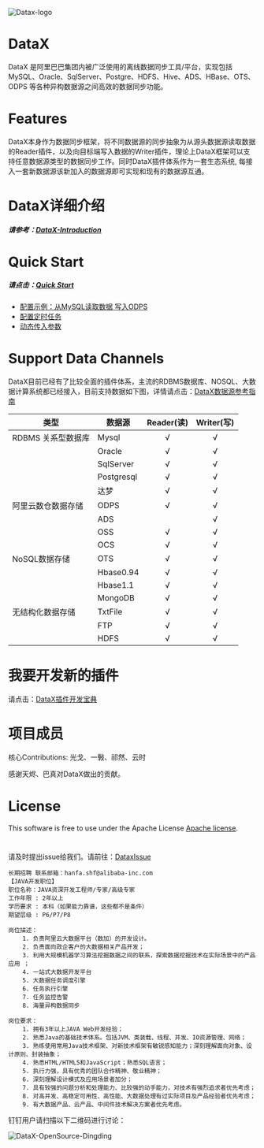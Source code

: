 ![Datax-logo](https://github.com/alibaba/DataX/blob/master/images/DataX-logo.jpg)



# DataX

DataX 是阿里巴巴集团内被广泛使用的离线数据同步工具/平台，实现包括 MySQL、Oracle、SqlServer、Postgre、HDFS、Hive、ADS、HBase、OTS、ODPS 等各种异构数据源之间高效的数据同步功能。



# Features

DataX本身作为数据同步框架，将不同数据源的同步抽象为从源头数据源读取数据的Reader插件，以及向目标端写入数据的Writer插件，理论上DataX框架可以支持任意数据源类型的数据同步工作。同时DataX插件体系作为一套生态系统, 每接入一套新数据源该新加入的数据源即可实现和现有的数据源互通。



# DataX详细介绍

##### 请参考：[DataX-Introduction](https://github.com/alibaba/DataX/wiki/DataX-Introduction)



# Quick Start

##### 请点击：[Quick Start](https://github.com/alibaba/DataX/wiki/Quick-Start)
* [配置示例：从MySQL读取数据 写入ODPS](https://github.com/alibaba/DataX/wiki/Quick-Start)
* [配置定时任务](https://github.com/alibaba/DataX/wiki/%E9%85%8D%E7%BD%AE%E5%AE%9A%E6%97%B6%E4%BB%BB%E5%8A%A1%EF%BC%88Linux%E7%8E%AF%E5%A2%83%EF%BC%89)
* [动态传入参数](https://github.com/alibaba/DataX/wiki/%E5%8A%A8%E6%80%81%E4%BC%A0%E5%85%A5%E5%8F%82%E6%95%B0)



# Support Data Channels

DataX目前已经有了比较全面的插件体系，主流的RDBMS数据库、NOSQL、大数据计算系统都已经接入，目前支持数据如下图，详情请点击：[DataX数据源参考指南](https://github.com/alibaba/DataX/wiki/DataX-all-data-channels)

| 类型           | 数据源        | Reader(读) | Writer(写) |
| ------------ | ---------- | :-------: | :-------: |
| RDBMS 关系型数据库 | Mysql      |     √     |     √     |
|              | Oracle     |     √     |     √     |
|              | SqlServer  |     √     |     √     |
|              | Postgresql |     √     |     √     |
|              | 达梦         |     √     |     √     |
| 阿里云数仓数据存储    | ODPS       |     √     |     √     |
|              | ADS        |           |     √     |
|              | OSS        |     √     |     √     |
|              | OCS        |     √     |     √     |
| NoSQL数据存储    | OTS        |     √     |     √     |
|              | Hbase0.94  |     √     |     √     |
|              | Hbase1.1   |     √     |     √     |
|              | MongoDB    |     √     |     √     |
| 无结构化数据存储     | TxtFile    |     √     |     √     |
|              | FTP        |     √     |     √     |
|              | HDFS       |     √     |     √     |


# 我要开发新的插件
请点击：[DataX插件开发宝典](https://github.com/alibaba/DataX/wiki/DataX%E6%8F%92%E4%BB%B6%E5%BC%80%E5%8F%91%E5%AE%9D%E5%85%B8)

# 项目成员

核心Contributions:  光戈、一斅、祁然、云时

感谢天烬、巴真对DataX做出的贡献。

# License

This software is free to use under the Apache License [Apache license](https://github.com/alibaba/DataX/blob/master/license.txt).

# 
请及时提出issue给我们。请前往：[DataxIssue](https://github.com/alibaba/DataX/issues)

```
长期招聘 联系邮箱：hanfa.shf@alibaba-inc.com
【JAVA开发职位】
职位名称：JAVA资深开发工程师/专家/高级专家
工作年限 : 2年以上
学历要求 : 本科（如果能力靠谱，这些都不是条件）
期望层级 : P6/P7/P8

岗位描述：
    1. 负责阿里云大数据平台（数加）的开发设计。 
    2. 负责面向政企客户的大数据相关产品开发；
    3. 利用大规模机器学习算法挖掘数据之间的联系，探索数据挖掘技术在实际场景中的产品应用 ；
    4. 一站式大数据开发平台
    5. 大数据任务调度引擎
    6. 任务执行引擎
    7. 任务监控告警
    8. 海量异构数据同步

岗位要求：
    1. 拥有3年以上JAVA Web开发经验；
    2. 熟悉Java的基础技术体系。包括JVM、类装载、线程、并发、IO资源管理、网络；
    3. 熟练使用常用Java技术框架、对新技术框架有敏锐感知能力；深刻理解面向对象、设计原则、封装抽象；
    4. 熟悉HTML/HTML5和JavaScript；熟悉SQL语言；
    5. 执行力强，具有优秀的团队合作精神、敬业精神；
    6. 深刻理解设计模式及应用场景者加分；
    7. 具有较强的问题分析和处理能力、比较强的动手能力，对技术有强烈追求者优先考虑；
    8. 对高并发、高稳定可用性、高性能、大数据处理有过实际项目及产品经验者优先考虑；
    9. 有大数据产品、云产品、中间件技术解决方案者优先考虑。
````
钉钉用户请扫描以下二维码进行讨论：

![DataX-OpenSource-Dingding](https://raw.githubusercontent.com/alibaba/DataX/master/images/datax-opensource-dingding.png)


